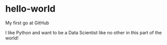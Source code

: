 # hello-world
My first go at GitHub

I like Python and want to be a Data Scientist like no other in this part of the world!
